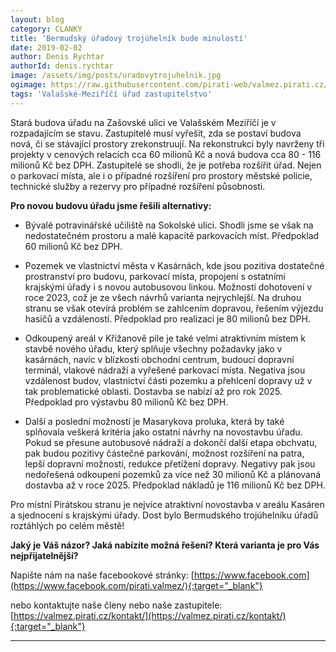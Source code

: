 ```yaml
---
layout: blog
category: CLANKY
title: 'Bermudský úřadový trojúhelník bude minulostí'
date: 2019-02-02
author: Denis Rychtar
authorId: denis.rychtar
image: /assets/img/posts/uradovytrojuhelnik.jpg
ogimage: https://raw.githubusercontent.com/pirati-web/valmez.pirati.cz/master/assets/img/posts/uradovytrojuhelnik.jpg
tags: 'Valašské-Meziříčí úřad zastupitelstvo'
---
```

Stará budova úřadu na Zašovské ulici ve Valašském Meziříčí je v rozpadajícím se stavu. Zastupitelé musí vyřešit, zda se postaví
budova nová, či se stávající prostory zrekonstruují. Na rekonstrukci byly navrženy tři projekty v cenových relacích 
cca 60 milionů Kč a nová budova cca 80 - 116 milionů Kč bez DPH. Zastupitelé se shodli, že je potřeba rozšířit úřad. 
Nejen o parkovací místa, ale i o případné rozšíření pro prostory městské policie, technické služby a rezervy pro 
případné rozšíření působnosti.

**Pro novou budovu úřadu jsme řešili alternativy:**

- Bývalé potravinářské učiliště na Sokolské ulici. Shodli jsme se však na nedostatečném prostoru a malé kapacitě parkovacích 
míst. Předpoklad 60 milionů Kč bez DPH.

- Pozemek ve vlastnictví města v Kasárnách, kde jsou pozitiva dostatečné prostranství pro budovu, parkovací místa, 
propojení s ostatními krajskými úřady i s novou autobusovou linkou. Možností dohotovení v roce 2023, což je ze všech návrhů varianta nejrychlejší. Na druhou stranu se však otevírá problém se zahlcením dopravou, řešením výjezdu hasičů a vzdáleností. Předpoklad pro realizaci je 80 milionů bez DPH.

- Odkoupený areál v Křižanově pile je také velmi atraktivním místem k stavbě nového úřadu,
který splňuje všechny požadavky jako v kasárnách, navíc v blízkosti obchodní centrum, budoucí dopravní terminál, 
vlakové nádraží a vyřešené parkovací místa. Negativa jsou vzdálenost budov, vlastnictví části pozemku a přehlcení
dopravy už v tak problematické oblasti. Dostavba se nabízí až pro rok 2025. Předpoklad pro výstavbu 80 milionů Kč bez DPH.

- Další a poslední možností je Masarykova proluka, která by také splňovala veškerá kritéria jako ostatní návrhy na 
novostavbu úřadu. Pokud se přesune autobusové nádraží a dokončí další etapa obchvatu, pak budou pozitivy částečné 
parkování, možnost rozšíření na patra, lepší dopravní možnosti, redukce přetížení dopravy. 
Negativy pak jsou nedořešená odkoupení pozemků za více než 30 milionů Kč a plánovaná dostavba až v roce 2025. 
Předpoklad nákladů je 116 milionů Kč bez DPH.

Pro místní Pirátskou stranu je nejvíce atraktivní novostavba v areálu Kasáren a sjednocení s krajskými úřady. 
Dost bylo Bermudského trojúhelníku úřadů roztáhlých po celém městě!

**Jaký je Váš názor? Jaká nabízíte možná řešení? Která varianta je pro Vás nejpřijatelnější?**

Napište nám na naše facebookové stránky: [https://www.facebook.com](https://www.facebook.com/pirati.valmez/){:target="_blank"}

nebo kontaktujte naše členy nebo naše zastupitele: [https://valmez.pirati.cz/kontakt/](https://valmez.pirati.cz/kontakt/){:target="_blank"}

- - -
